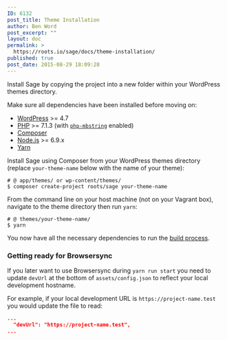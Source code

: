 ```yaml
---
ID: 6132
post_title: Theme Installation
author: Ben Word
post_excerpt: ""
layout: doc
permalink: >
  https://roots.io/sage/docs/theme-installation/
published: true
post_date: 2015-08-29 18:09:28
---
```

Install Sage by copying the project into a new folder within your WordPress themes directory.

Make sure all dependencies have been installed before moving on:

* [WordPress](https://wordpress.org/) >= 4.7
* [PHP](http://php.net/manual/en/install.php) >= 7.1.3 (with [`php-mbstring`](http://php.net/manual/en/book.mbstring.php) enabled)
* [Composer](https://getcomposer.org/download/)
* [Node.js](http://nodejs.org/) >= 6.9.x
* [Yarn](https://yarnpkg.com/en/docs/install)

Install Sage using Composer from your WordPress themes directory (replace `your-theme-name` below with the name of your theme):

```shell
# @ app/themes/ or wp-content/themes/
$ composer create-project roots/sage your-theme-name
```

From the command line on your host machine (not on your Vagrant box), navigate to the theme directory then run `yarn`:

```shell
# @ themes/your-theme-name/
$ yarn
```

You now have all the necessary dependencies to run the [build process](/sage/theme-development-and-building/#available-build-commands).

### Getting ready for Browsersync

If you later want to use Browsersync during `yarn run start` you need to update `devUrl` at the bottom of `assets/config.json` to reflect your local development hostname.

For example, if your local development URL is `https://project-name.test` you would update the file to read:
```json
...
  "devUrl": "https://project-name.test",
...
```